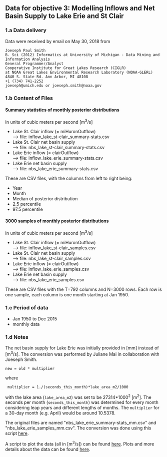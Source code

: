 ## Data for objective 3: Modelling Inflows and Net Basin Supply to Lake Erie and St Clair

### 1.a Data delivery

Data were received by email on May 30, 2018 from 

    Joeseph Paul Smith
    B. Sci (2012) Informatics at University of Michigan - Data Mining and Information Analysis
    General Programmer/Analyst
    Cooperative Institute for Great Lakes Research (CIGLR)
    at NOAA Great Lakes Environmental Research Laboratory (NOAA-GLERL)
    4840 S. State Rd. Ann Arbor, MI 48108
    +1 (734) 741-2252
    joeseph@umich.edu or joeseph.smith@noaa.gov

### 1.b Content of Files

#### Summary statistics of monthly posterior distributions

In units of cubic meters per second [m<sup>3</sup>/s]
- Lake St. Clair inflow (= miHuronOutflow)         <br> --> file: inflow_lake_st-clair_summary-stats.csv
- Lake St. Clair net basin supply                  <br> --> file: nbs_lake_st-clair_summary-stats.csv
- Lake Erie inflow (= clairOutflow)                <br> --> file: inflow_lake_erie_summary-stats.csv
- Lake Erie net basin supply                       <br> --> file: nbs_lake_erie_summary-stats.csv

These are CSV files, with the columns from left to right being:
- Year
- Month
- Median of posterior distribution
-  2.5 percentile
- 97.5 percentile

#### 3000 samples of monthly posterior distributions

In units of cubic meters per second [m<sup>3</sup>/s]
- Lake St. Clair inflow (= miHuronOutflow)         <br> --> file: inflow_lake_st-clair_samples.csv
- Lake St. Clair net basin supply                  <br> --> file: nbs_lake_st-clair_samples.csv
- Lake Erie inflow (= clairOutflow)                <br> --> file: inflow_lake_erie_samples.csv
- Lake Erie net basin supply                       <br> --> file: nbs_lake_erie_samples.csv

These are CSV files with the T=792 columns and N=3000 rows. Each row
is one sample, each column is one month starting at Jan 1950.

### 1.c Period of data
- Jan 1950 to Dec 2015
- monthly data


### 1.d Notes

The net basin supply for Lake Erie was initially provided in [mm] instead of
[m<sup>3</sup>/s]. The conversion was performed by Juliane Mai in collaboration
with Joeseph Smith.

`` new = old * multiplier ``

where

`` multiplier = 1./(seconds_this_month)*lake_area_m2/1000``

with the lake area (``lake_area_m2``) was set to be 27314*1000<sup>2</sup>
[m<sup>2</sup>]. The seconds per month (``seconds_this_month``) was determined for
every month considering leap years and different lengths of
months. The ``multiplier`` for a 30-day month (e.g. April) would be around 10.5378.

The original files are named "nbs_lake_erie_summary-stats_mm.csv" and "nbs_lake_erie_samples_mm.csv". The conversion was done using this script [here](https://github.com/julemai/GRIP-E/blob/master/scripts/monthly_nbs_inflows/convert_nbs_lake_erie_to_m3s.py). 

A script to plot the data (all in [m<sup>3</sup>/s]) can be found [here](https://github.com/julemai/GRIP-E/blob/master/scripts/monthly_nbs_inflows/plot_nbs_inflows.py). Plots and more details about the data can be found [here](https://github.com/julemai/GRIP-E/wiki/Datasets#monthly-inflows-and-net-basin-supplies-to-lake-erie-and-lake-st-clair).
